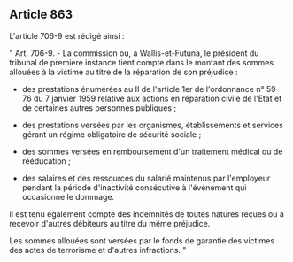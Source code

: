 Article 863
----
L'article 706-9 est rédigé ainsi :

" Art. 706-9. - La commission ou, à Wallis-et-Futuna, le président du tribunal
de première instance tient compte dans le montant des sommes allouées à la
victime au titre de la réparation de son préjudice :

- des prestations énumérées au II de l'article 1er de l'ordonnance n° 59-76 du 7
janvier 1959 relative aux actions en réparation civile de l'Etat et de certaines
autres personnes publiques ;

- des prestations versées par les organismes, établissements et services gérant
un régime obligatoire de sécurité sociale ;

- des sommes versées en remboursement d'un traitement médical ou de rééducation
;

- des salaires et des ressources du salarié maintenus par l'employeur pendant la
période d'inactivité consécutive à l'événement qui occasionne le dommage.

Il est tenu également compte des indemnités de toutes natures reçues ou à
recevoir d'autres débiteurs au titre du même préjudice.

Les sommes allouées sont versées par le fonds de garantie des victimes des actes
de terrorisme et d'autres infractions. "

